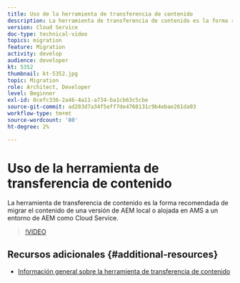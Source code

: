 ```yaml
---
title: Uso de la herramienta de transferencia de contenido
description: La herramienta de transferencia de contenido es la forma recomendada de migrar el contenido de una versión de AEM local o alojada en AMS a un entorno de AEM como Cloud Service.
version: Cloud Service
doc-type: technical-video
topics: migration
feature: Migration
activity: develop
audience: developer
kt: 5352
thumbnail: kt-5352.jpg
topic: Migration
role: Architect, Developer
level: Beginner
exl-id: 0cefc336-2a46-4a11-a734-ba1cb63c5cbe
source-git-commit: ad203d7a34f5eff7de4768131c9b4ebae261da93
workflow-type: tm+mt
source-wordcount: '80'
ht-degree: 2%

---
```


# Uso de la herramienta de transferencia de contenido

La herramienta de transferencia de contenido es la forma recomendada de migrar el contenido de una versión de AEM local o alojada en AMS a un entorno de AEM como Cloud Service.

>[!VIDEO](https://video.tv.adobe.com/v/35460/?quality=12&learn=on)

## Recursos adicionales {#additional-resources}

* [Información general sobre la herramienta de transferencia de contenido](https://experienceleague.adobe.com/docs/experience-manager-cloud-service/moving/cloud-migration/content-transfer-tool/overview-content-transfer-tool.html)

